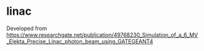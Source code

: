 # linac

Developed from https://www.researchgate.net/publication/49768230_Simulation_of_a_6_MV_Elekta_Precise_Linac_photon_beam_using_GATEGEANT4
